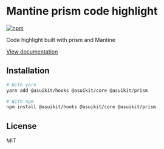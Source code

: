 # Mantine prism code highlight

[![npm](https://img.shields.io/npm/dm/@asuikit/prism)](https://www.npmjs.com/package/@asuikit/prism)

Code highlight built with prism and Mantine

[View documentation](https://srcalienswap.github.io/as-uikit/)

## Installation

```bash
# With yarn
yarn add @asuikit/hooks @asuikit/core @asuikit/prism

# With npm
npm install @asuikit/hooks @asuikit/core @asuikit/prism
```

## License

MIT
